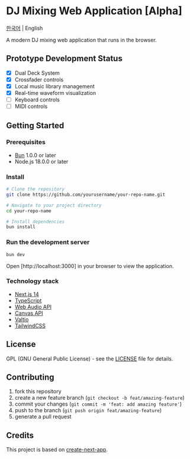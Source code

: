 # DJ Mixing Web Application [Alpha]

[한국어](README.md) | English

A modern DJ mixing web application that runs in the browser.

## Prototype Development Status

-   [x] Dual Deck System
-   [x] Crossfader controls
-   [x] Local music library management
-   [x] Real-time waveform visualization
-   [ ] Keyboard controls
-   [ ] MIDI controls

## Getting Started

### Prerequisites

-   [Bun](https://bun.sh) 1.0.0 or later
-   Node.js 18.0.0 or later

### Install

```bash
# Clone the repository
git clone https://github.com/yourusername/your-repo-name.git

# Navigate to your project directory
cd your-repo-name

# Install dependencies
bun install
```

### Run the development server

```bash
bun dev
```

Open [http://localhost:3000] in your browser to view the application.

### Technology stack

-   [Next.js 14](https://nextjs.org/)
-   [TypeScript](https://www.typescriptlang.org/)
-   [Web Audio API](https://developer.mozilla.org/ko/docs/Web/API/Web_Audio_API)
-   [Canvas API](https://developer.mozilla.org/en-US/docs/Web/API/Canvas_API)
-   [Valtio](https://github.com/pmndrs/valtio)
-   [TailwindCSS](https://tailwindcss.com/)

## License

GPL (GNU General Public License) - see the [LICENSE](LICENSE) file for details.

## Contributing

1. fork this repository
2. create a new feature branch (`git checkout -b feat/amazing-feature`)
3. commit your changes (`git commit -m 'feat: add amazing feature'`)
4. push to the branch (`git push origin feat/amazing-feature`)
5. generate a pull request

## Credits

This project is based on [create-next-app](https://github.com/vercel/next.js/tree/canary/packages/create-next-app).
